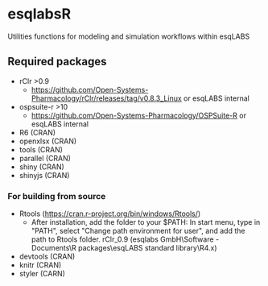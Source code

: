 # esqlabsR
Utilities functions for modeling and simulation workflows within esqLABS

## Required packages
- rClr >0.9
  - https://github.com/Open-Systems-Pharmacology/rClr/releases/tag/v0.8.3_Linux or esqLABS internal
- ospsuite-r >10
  - https://github.com/Open-Systems-Pharmacology/OSPSuite-R or esqLABS internal
- R6 (CRAN)
- openxlsx (CRAN)
- tools (CRAN)
- parallel (CRAN)
- shiny (CRAN)
- shinyjs (CRAN)

### For building from source
- Rtools (https://cran.r-project.org/bin/windows/Rtools/)
  - After installation, add the folder to your $PATH: In start menu, type in "PATH", select "Change path environment for user", and add the path to Rtools folder.
rClr_0.9 (esqlabs GmbH\Software - Documents\R packages\esqLABS standard library\R4.x) 
- devtools (CRAN)
- knitr (CRAN)
- styler (CARN)
